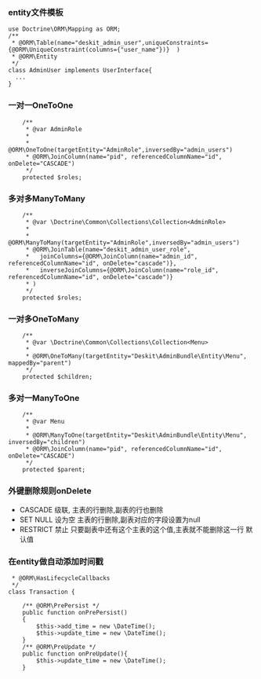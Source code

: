 ### entity文件模板
```
use Doctrine\ORM\Mapping as ORM;
/**
 * @ORM\Table(name="deskit_admin_user",uniqueConstraints={@ORM\UniqueConstraint(columns={"user_name"})}  )
 * @ORM\Entity
 */
class AdminUser implements UserInterface{
  ...
}
```

### 一对一OneToOne
```
    /**
     * @var AdminRole
     * 
     * @ORM\OneToOne(targetEntity="AdminRole",inversedBy="admin_users")
     * @ORM\JoinColumn(name="pid", referencedColumnName="id", onDelete="CASCADE")
     */
    protected $roles;
```

### 多对多ManyToMany
```
    /**
     * @var \Doctrine\Common\Collections\Collection<AdminRole>
     * 
     * @ORM\ManyToMany(targetEntity="AdminRole",inversedBy="admin_users")
     * @ORM\JoinTable(name="deskit_admin_user_role",
     *   joinColumns={@ORM\JoinColumn(name="admin_id", referencedColumnName="id", onDelete="cascade")},
     *   inverseJoinColumns={@ORM\JoinColumn(name="role_id", referencedColumnName="id", onDelete="cascade")}
     * )
     */
    protected $roles;
```


### 一对多OneToMany
```
    /**
     * @var \Doctrine\Common\Collections\Collection<Menu>
     * 
     * @ORM\OneToMany(targetEntity="Deskit\AdminBundle\Entity\Menu", mappedBy="parent")
     */
    protected $children;
```

### 多对一ManyToOne
```
    /**
     * @var Menu
     * 
     * @ORM\ManyToOne(targetEntity="Deskit\AdminBundle\Entity\Menu", inversedBy="children")
     * @ORM\JoinColumn(name="pid", referencedColumnName="id", onDelete="CASCADE")
     */
    protected $parent;
```

### 外键删除规则onDelete
* CASCADE   级联,  主表的行删除,副表的行也删除
* SET NULL  设为空 主表的行删除,副表对应的字段设置为null
* RESTRICT  禁止   只要副表中还有这个主表的这个值,主表就不能删除这一行 默认值

### 在entity做自动添加时间戳
```
 * @ORM\HasLifecycleCallbacks
 */
class Transaction {
```
```
    /** @ORM\PrePersist */
    public function onPrePersist()
    {
        $this->add_time = new \DateTime();
        $this->update_time = new \DateTime();
    }
    /** @ORM\PreUpdate */
    public function onPreUpdate(){
        $this->update_time = new \DateTime();
    }
```